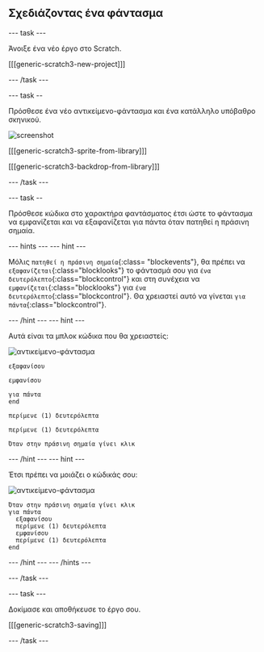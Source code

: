 ## Σχεδιάζοντας ένα φάντασμα

\--- task \---

Άνοιξε ένα νέο έργο στο Scratch.

[[[generic-scratch3-new-project]]]

\--- /task \---

\--- task --

Πρόσθεσε ένα νέο αντικείμενο-φάντασμα και ένα κατάλληλο υπόβαθρο σκηνικού.

![screenshot](images/ghost-ghost.png)

[[[generic-scratch3-sprite-from-library]]]

[[[generic-scratch3-backdrop-from-library]]]

\--- /task \---

\--- task --

Πρόσθεσε κώδικα στο χαρακτήρα φαντάσματος έτσι ώστε το φάντασμα να εμφανίζεται και να εξαφανίζεται για πάντα όταν πατηθεί η πράσινη σημαία.

\--- hints \--- \--- hint \---

Μόλις `πατηθεί η πράσινη σημαία`{:class= "blockevents"}, θα πρέπει να `εξαφανίζεται`{:class="blocklooks"} το φάντασμά σου για `ένα δευτερόλεπτο`{:class="blockcontrol"} και στη συνέχεια να `εμφανίζεται`{:class="blocklooks"} για `ένα δευτερόλεπτο`{:class="blockcontrol"}. Θα χρειαστεί αυτό να γίνεται `για πάντα`{:class="blockcontrol"}.

\--- /hint \--- \--- hint \---

Αυτά είναι τα μπλοκ κώδικα που θα χρειαστείς:

![αντικείμενο-φάντασμα](images/ghost-sprite.png)

```blocks3
εξαφανίσου

εμφανίσου

για πάντα
end

περίμενε (1) δευτερόλεπτα

περίμενε (1) δευτερόλεπτα

Όταν στην πράσινη σημαία γίνει κλικ
```

\--- /hint \--- \--- hint \---

Έτσι πρέπει να μοιάζει ο κώδικάς σου:

![αντικείμενο-φάντασμα](images/ghost-sprite.png)

```blocks3
Όταν στην πράσινη σημαία γίνει κλικ
για πάντα 
  εξαφανίσου
  περίμενε (1) δευτερόλεπτα
  εμφανίσου
  περίμενε (1) δευτερόλεπτα
end
```

\--- /hint \--- \--- /hints \---

\--- /task \---

\--- task \---

Δοκίμασε και αποθήκευσε το έργο σου.

[[[generic-scratch3-saving]]]

\--- /task \---